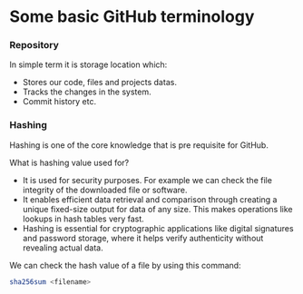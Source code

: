 # Some basic GitHub terminology

### **Repository**

In simple term it is storage location which:

- Stores our code, files and projects datas.
- Tracks the changes in the system.
- Commit history etc.

### **Hashing**

Hashing is one of the core knowledge that is pre requisite for GitHub.

What is hashing value used for?

- It is used for security purposes. For example we can check the file integrity of the downloaded file or software.
- It enables efficient data retrieval and comparison through creating a unique fixed-size output for data of any size. This makes operations like lookups in hash tables very fast.
- Hashing is essential for cryptographic applications like digital signatures and password storage, where it helps verify authenticity without revealing actual data.

We can check the hash value of a file by using this command:

```bash
sha256sum <filename>
```
